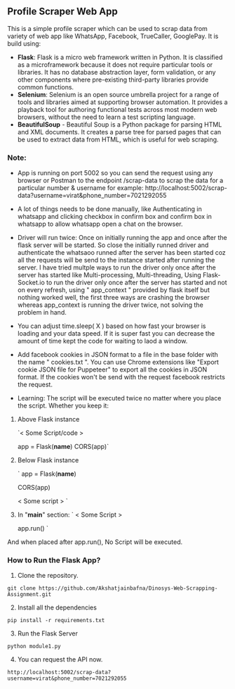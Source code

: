 ## Profile Scraper Web App

This is a simple profile scraper which can be used to scrap data from variety of web app like WhatsApp, Facebook, TrueCaller, GooglePay.
It is build using:

- **Flask**: Flask is a micro web framework written in Python. It is classified as a microframework because it does not require particular tools or libraries. It has no database abstraction layer, form validation, or any other components where pre-existing third-party libraries provide common functions. 
- **Selenium**: Selenium is an open source umbrella project for a range of tools and libraries aimed at supporting browser automation. It provides a playback tool for authoring functional tests across most modern web browsers, without the need to learn a test scripting language.
- **BeautifulSoup** - Beautiful Soup is a Python package for parsing HTML and XML documents. It creates a parse tree for parsed pages that can be used to extract data from HTML, which is useful for web scraping.

### Note:

- App is running on port 5002 so you can send the request using any browser or Postman to the endpoint /scrap-data to scrap the data for a particular number & username for example:
http://localhost:5002/scrap-data?username=virat&phone_number=7021292055

- A lot of things needs to be done manually, like Authenticating in whatsapp and clicking checkbox in confirm box and confirm box in whatsapp to allow whatsapp open a chat on the browser.

- Driver will run twice: Once on initially running the app and once after the flask server will be started. So close the initially runned driver and authenticate the whatsaoo runned after the server has been started coz all the requests will be send to the instance started after running the server. I have tried multple ways to run the driver only once after the server has started like Multi-processing, Multi-threading, Using Flask-Socket.io to run the driver only once after the server has started and not on every refresh, using " app_context " provided by flask itself but nothing worked well, the first three ways are crashing the browser whereas app_context is running the driver twice, not solving the problem in hand.

- You can adjust time.sleep( X ) based on how fast your browser is loading and your data speed. If it is super fast you can decrease the amount of time kept the code for waiting to laod a window.

- Add facebook cookies in JSON format to a file in the base folder with the name " cookies.txt ". You can use Chrome extensions like "Export cookie JSON file for Puppeteer" to export all the cookies in JSON format. If the cookies won't be send with the request facebook restricts the request.

- Learning: The script will be executed twice no matter where you place the script. Whether you keep it:

1. Above Flask instance

	`< Some Script/code >

	app = Flask(__name__)
	CORS(app)`
	
2. Below Flask instance

    `
    app = Flask(__name__)
   
    CORS(app)
	
    < Some script >
	`

4. In "__main__" section:
`
	< Some Script >

	app.run()
`

And when placed after app.run(), No Script will be executed.


### How to Run the Flask App?

1. Clone the repository.
   
`git clone https://github.com/Akshatjainbafna/Dinosys-Web-Scrapping-Assignment.git`

2. Install all the dependencies 

`pip install -r requirements.txt`

3. Run the Flask Server

`python module1.py`

4. You can request the API now.
   
`http://localhost:5002/scrap-data?username=virat&phone_number=7021292055`
